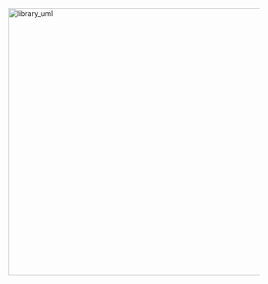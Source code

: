 <img width="583" height="536" alt="library_uml" src="https://github.com/user-attachments/assets/9580bb96-e211-4f04-8455-6dcfd79a3c78" />
